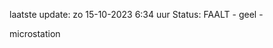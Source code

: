 laatste update: 
zo 15-10-2023  6:34   uur 
Status: FAALT - geel - 
<div class="service Y">microstation</div>